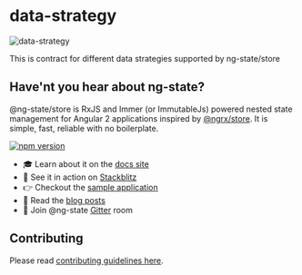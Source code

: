 # data-strategy

![data-strategy](logo.png)

This is contract for different data strategies supported by ng-state/store

## Have'nt you hear about ng-state?
@ng-state/store is RxJS and Immer (or ImmutableJs) powered nested state management for Angular 2 applications inspired by [@ngrx/store](https://github.com/ngrx/store). It is simple, fast, reliable with no boilerplate.

[![npm version](https://badge.fury.io/js/ng-state.svg)](https://badge.fury.io/js/ng-state)

- 🎓 Learn about it on the [docs site](https://vytautas.gitbook.io/ng-state)
- 🚀 See it in action on [Stackblitz](https://stackblitz.com/edit/ng-state-sample-app)
- 👉 Checkout the [sample application](https://github.com/ng-state/example-app)
- 📖 Read the [blog posts](https://vytautas.gitbook.io/ng-state/other-information/blog-posts)
- 📣 Join @ng-state [Gitter](https://gitter.im/App-State-Management/ng-state) room


## Contributing
<a name="contributing"></a>
Please read [contributing guidelines here](https://github.com/ng-state/store/blob/master/CONTRIBUTING.md).
